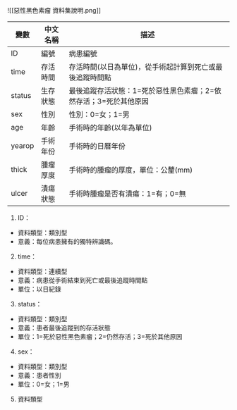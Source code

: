 ![[惡性黑色素瘤 資料集說明.png]]

| 變數     | 中文名稱 | 描述                                  |
| ------ | ---- | ----------------------------------- |
| ID     | 編號   | 病患編號                                |
| time   | 存活時間 | 存活時間(以日為單位)，從手術起計算到死亡或最後追蹤時間點       |
| status | 生存狀態 | 最後追蹤存活狀態：1=死於惡性黑色素瘤；2=依然存活；3=死於其他原因 |
| sex    | 性別   | 性別：0=女；1=男                          |
| age    | 年齡   | 手術時的年齡(以年為單位)                       |
| yearop | 手術年份 | 手術時的日曆年份                            |
| thick  | 腫瘤厚度 | 手術時的腫瘤的厚度，單位：公釐(mm)                 |
| ulcer  | 潰瘍狀態 | 手術時腫瘤是否有潰瘍：1=有；0=無                  |
1. ID：
- 資料類型：類別型
- 意義：每位病患擁有的獨特辨識碼。
2. time：
- 資料類型：連續型
- 意義：病患從手術結束到死亡或最後追蹤時間點
- 單位：以日紀錄
3. status：
- 資料類型：類別型
- 意義：患者最後追蹤到的存活狀態
- 單位：1=死於惡性黑色素瘤；2=仍然存活；3=死於其他原因
4. sex：
- 資料類型：類別型
- 意義：患者性別
- 單位：0=女；1=男
5. 資料類型